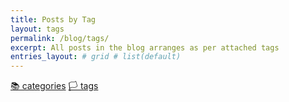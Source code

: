 ```yaml
---
title: Posts by Tag
layout: tags
permalink: /blog/tags/
excerpt: All posts in the blog arranges as per attached tags
entries_layout: # grid # list(default)
---
```


<div class="wrapper">
  <p>
   <a href="/blog/categories/" class="btn">📚 categories</a>
   <a href="/blog/tags/" class="btn">🏳 tags</a>
</p></div>
